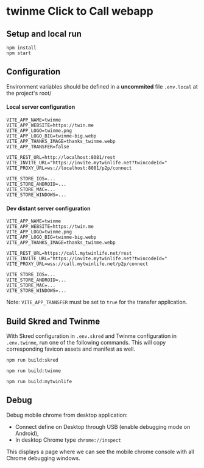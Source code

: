 # twinme Click to Call webapp

## Setup and local run

```
npm install
npm start
```

## Configuration

Environment variables should be defined in a **uncommited** file `.env.local` at the project's root/

#### Local server configuration

```
VITE_APP_NAME=twinme
VITE_APP_WEBSITE=https://twin.me
VITE_APP_LOGO=twinme.png
VITE_APP_LOGO_BIG=twinme-big.webp
VITE_APP_THANKS_IMAGE=thanks_twinme.webp
VITE_APP_TRANSFER=false

VITE_REST_URL=http://localhost:8081/rest
VITE_INVITE_URL="https://invite.mytwinlife.net?twincodeId="
VITE_PROXY_URL=ws://localhost:8081/p2p/connect

VITE_STORE_IOS=...
VITE_STORE_ANDROID=...
VITE_STORE_MAC=...
VITE_STORE_WINDOWS=...
```

#### Dev distant server configuration

```
VITE_APP_NAME=twinme
VITE_APP_WEBSITE=https://twin.me
VITE_APP_LOGO=twinme.png
VITE_APP_LOGO_BIG=twinme-big.webp
VITE_APP_THANKS_IMAGE=thanks_twinme.webp

VITE_REST_URL=https://call.mytwinlife.net/rest
VITE_INVITE_URL="https://invite.mytwinlife.net?twincodeId="
VITE_PROXY_URL=wss://call.mytwinlife.net/p2p/connect

VITE_STORE_IOS=...
VITE_STORE_ANDROID=...
VITE_STORE_MAC=...
VITE_STORE_WINDOWS=...
```

Note: `VITE_APP_TRANSFER` must be set to `true` for the transfer application.

## Build Skred and Twinme

With Skred configuration in `.env.skred` and Twinme configuration in `.env.twinme`, run one of the following commands.
This will copy corresponding favicon assets and manifest as well.

```
npm run build:skred
```

```
npm run build:twinme
```

```
npm run build:mytwinlife
```

## Debug

Debug mobile chrome from desktop application:

* Connect define on Desktop through USB (enable debugging mode on Android),
* In desktop Chrome type `chrome://inspect`

This displays a page where we can see the mobile chrome console with all Chrome debugging windows.


